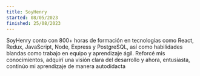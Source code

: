 ```yaml
---
title: SoyHenry
started: 08/05/2023
finished: 25/08/2023
---
```

SoyHenry conto con 800+ horas de formación en tecnologías como React, Redux, JavaScript, Node, Express y PostgreSQL, así como habilidades blandas como trabajo en equipo y aprendizaje ágil. Reforcé mis conocimientos, adquirí una visión clara del desarrollo y ahora, entusiasta, continúo mi aprendizaje de manera autodidacta